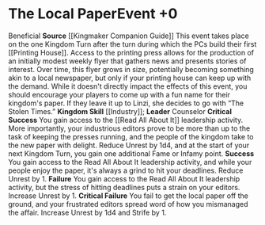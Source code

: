 ﻿---
id: '43'
level: '0'
name: The Local Paper
rarity: Common
skill:
- '[[DATABASE/skill/Industry|Industry]]'
source: '[[DATABASE/source/Kingmaker Companion Guide|Kingmaker Companion Guide]]'
trait:
- '[[DATABASE/trait/Beneficial|Beneficial]]'
type: Kingdom Event

---
# The Local Paper<span class="item-type">Event +0</span>

<span class="item-trait">Beneficial</span>
**Source** [[Kingmaker Companion Guide]]
This event takes place on the one Kingdom Turn after the turn during which the PCs build their first [[Printing House]]. Access to the printing press allows for the production of an initially modest weekly flyer that gathers news and presents stories of interest. Over time, this flyer grows in size, potentially becoming something akin to a local newspaper, but only if your printing house can keep up with the demand.
 While it doesn't directly impact the effects of this event, you should encourage your players to come up with a fun name for their kingdom's paper. If they leave it up to Linzi, she decides to go with “The Stolen Times.”
**Kingdom Skill** [[Industry]]; **Leader** Counselor
**Critical Success** You gain access to the [[Read All About It]] leadership activity. More importantly, your industrious editors prove to be more than up to the task of keeping the presses running, and the people of the kingdom take to the new paper with delight. Reduce Unrest by 1d4, and at the start of your next Kingdom Turn, you gain one additional Fame or Infamy point.
**Success** You gain access to the Read All About It leadership activity, and while your people enjoy the paper, it's always a grind to hit your deadlines. Reduce Unrest by 1.
**Failure** You gain access to the Read All About It leadership activity, but the stress of hitting deadlines puts a strain on your editors. Increase Unrest by 1.
**Critical Failure** You fail to get the local paper off the ground, and your frustrated editors spread word of how you mismanaged the affair. Increase Unrest by 1d4 and Strife by 1.